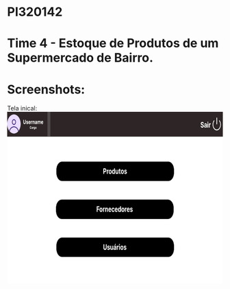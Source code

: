 # PI320142
# Time 4 - Estoque de Produtos de um Supermercado de Bairro.
# Screenshots:
Tela inical:
<img src="/screenshots/tela_inicial.png" height="400px">
